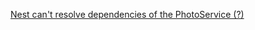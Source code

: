 [Nest can't resolve dependencies of the PhotoService (?)](https://stackoverflow.com/questions/50808189/nest-cant-resolve-dependencies-of-the-photoservice)
